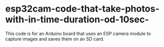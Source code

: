 # esp32cam-code-that-take-photos-with-in-time-duration-od-10sec-
This code is for an Arduino board that uses an ESP camera module to capture images and saves them on an SD card.
